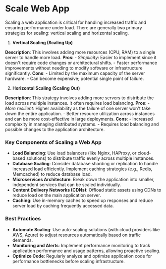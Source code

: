 # Scale Web App

Scaling a web application is critical for handling increased traffic and ensuring performance under load. There are generally two primary strategies for scaling: vertical scaling and horizontal scaling.

1. **Vertical Scaling (Scaling Up)**

**Description**: This involves adding more resources (CPU, RAM) to a single server to handle more load.
**Pros**:
    - *Simplicity*: Easier to implement since it doesn't require code changes or architectural shifts.
    - Faster performance improvements without needing to modify software or infrastructure significantly.
**Cons**:
    - Limited by the maximum capacity of the server hardware.
    - Can become expensive; potential single point of failure.

2. **Horizontal Scaling (Scaling Out)**

**Description**: This strategy involves adding more servers to distribute the load across multiple instances. It often requires load balancing.
**Pros**:
    - *More resilient*: Higher availability as the failure of one server won't take down the entire application.
    - Better resource utilization across instances and can be more cost-effective in large deployments.
**Cons**:
    - Increased complexity in managing distributed systems.
    - Requires load balancing and possible changes to the application architecture.

### Key Components of Scaling a Web App

- **Load Balancing**: Use load balancers (like Nginx, HAProxy, or cloud-based solutions) to distribute traffic evenly across multiple instances.
- **Database Scaling**: Consider database sharding or replication to handle increased load efficiently. Implement caching strategies (e.g., Redis, Memcached) to reduce database load.
- **Microservices Architecture**: Break down the application into smaller, independent services that can be scaled individually.
- **Content Delivery Networks (CDNs)**: Offload static assets using CDNs to reduce load on the main application server.
- **Caching**: Use in-memory caches to speed up responses and reduce server load by caching frequently accessed data.

### Best Practices

- **Automate Scaling**: Use auto-scaling solutions (with cloud providers like AWS, Azure) to adjust resources automatically based on traffic demands.
- **Monitoring and Alerts**: Implement performance monitoring to track application performance and usage patterns, allowing proactive scaling.
- **Optimize Code**: Regularly analyze and optimize application code for performance bottlenecks before scaling infrastructure.
